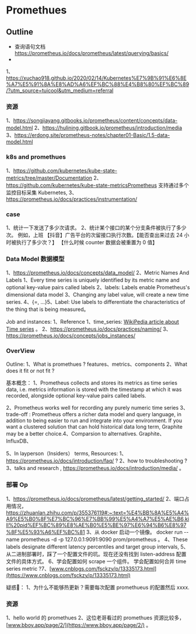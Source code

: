# Promethues

## Outline 
- 查询语句文档 https://prometheus.io/docs/prometheus/latest/querying/basics/ 
- 

1、https://xuchao918.github.io/2020/02/14/Kubernetes%E7%9B%91%E6%8E%A7%E5%91%8A%E8%AD%A6%EF%BC%88%E4%B8%80%EF%BC%89/?utm_source=tuicool&utm_medium=referral

 

### 资源

1、https://songjiayang.gitbooks.io/prometheus/content/concepts/data-model.html
2、https://hulining.gitbook.io/prometheus/introduction/media
3、https://erdong.site/prometheus-notes/chapter01-Basic/1.5-data-model.html

### k8s and promethues 

1、https://github.com/kubernetes/kube-state-metrics/tree/master/Documentation
2、https://github.com/kubernetes/kube-state-metricsPrometheus 支持通过多个监控目标采集 Kubernetes, 
3、https://prometheus.io/docs/practices/instrumentation/ 


### case 

1、统计一下发送了多少次请求。
2、统计某个接口的某个分支条件被执行了多少次。 例如，上班 【抖音】广告平台的次留接口执行次数。【能否查出来过去 24 小时被执行了多少次？】
【什么时候 counter 数据会被重置为 0 值】 

### Data Model 数据模型

1、https://prometheus.io/docs/concepts/data_model/
2、Metric Names And Labels 
1、Every time series is uniquely identified by its metric name and optional key-value pairs called labels
2、labels: Labels enable Prometheus's dimensional data model 
3、Changing any label value, will create a new time series. 
4、<metric name>{<label name>=<label value>, ...}5、Label:   Use labels to differentiate the characteristics of the thing that is being measured。 

Job and instances: 1、Reference
1、time_series: [WikiPedia article about Time series](https://en.wikipedia.org/wiki/Time_series) 。 
2、https://prometheus.io/docs/practices/naming/
3、https://prometheus.io/docs/concepts/jobs_instances/

### OverView 

Outline:
1、What is promethues ? features、metrics、components 
2、What does it fit or not fit ?

基本概念：
1、Prometheus collects and stores its metrics as time series data, i.e. metrics information is stored with the timestamp at which it was recorded, alongside optional key-value pairs called labels.

2、Prometheus works well for recording any purely numeric time series
3、trade-off : Prometheus offers a richer data model and query language, in addition to being easier to run and integrate into your environment. If you want a clustered solution that can hold historical data long term, Graphite may be a better choice.4、Comparsion to alternatives. Graphite、InfluxDB、

5、In layperson（Insiders） terms, Resources:
1、https://prometheus.io/docs/introduction/faq/   ?
2、how to troubleshooting ?
3、talks and research , https://prometheus.io/docs/introduction/media/ 。 


### 部署 Op 

1、https://prometheus.io/docs/prometheus/latest/getting_started/
2、端口占用情况， https://zhuanlan.zhihu.com/p/355376119#:~:text=%E4%BB%8A%E5%A4%A9%E5%B0%8F%E7%BC%96%E7%BB%99%E5%A4%A7%E5%AE%B6,kill%20pid%EF%BC%89%E8%AE%B0%E5%BE%97%E6%94%B6%E8%97%8F%E5%93%A6%EF%BC%81 
3、从 docker 启动一个镜像。 docker run --name prometheus -d -p 127.0.0.1:9091:9090 prom/prometheus 。 
4、These labels designate different latency percentiles and target group intervals,
5、从二进制部署时，踩了一个配置文件的坑。现在还没有找到 listen-address 配置文件的具体方式。 
6、学会配置如何 scrape 一个组件。 学会配置如何合并 time series metric  ?7、[www.cnblogs.com/fsckzy/p/13335173.html](https://www.cnblogs.com/fsckzy/p/13335173.html)

疑惑🤔：
1、为什么不能够热更新？需要每次配置 promethueus 的配置然后 xxxx. 

### 资源

1、hello world 的 promethues 
2、这位老哥看过的 promethues 资源比较多， [www.bboy.app/page/2/](https://www.bboy.app/page/2/) 。 


